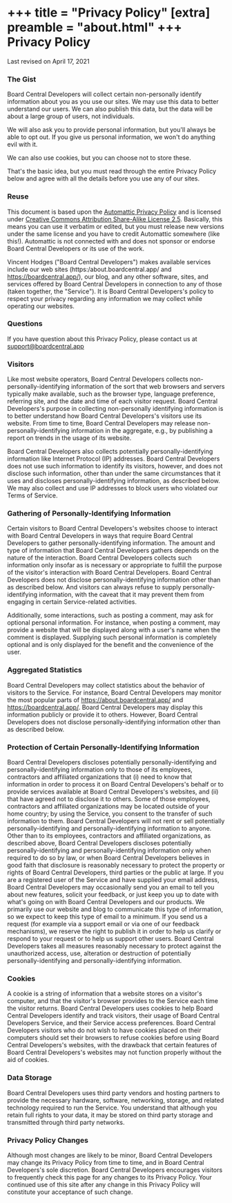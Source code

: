 +++
title = "Privacy Policy"
[extra]
preamble = "about.html"
+++
Privacy Policy
==============

Last revised on April 17, 2021

### The Gist

Board Central Developers will collect certain non-personally identify information about you as you use our sites. We may use this data to better understand our users. We can also publish this data, but the data will be about a large group of users, not individuals.

We will also ask you to provide personal information, but you'll always be able to opt out. If you give us personal information, we won't do anything evil with it.

We can also use cookies, but you can choose not to store these.

That's the basic idea, but you must read through the entire Privacy Policy below and agree with all the details before you use any of our sites.

### Reuse

This document is based upon the [Automattic Privacy Policy](http://automattic.com/privacy/) and is licensed under [Creative Commons Attribution Share-Alike License 2.5](http://creativecommons.org/licenses/by-sa/2.5/). Basically, this means you can use it verbatim or edited, but you must release new versions under the same license and you have to credit Automattic somewhere (like this!). Automattic is not connected with and does not sponsor or endorse Board Central Developers or its use of the work.

Vincent Hodges ("Board Central Developers") makes available services include our web sites (https:/about.boardcentral.app/ and https://boardcentral.app/), our blog, and any other software, sites, and services offered by Board Central Developers in connection to any of those (taken together, the "Service"). It is Board Central Developers's policy to respect your privacy regarding any information we may collect while operating our websites.

### Questions

If you have question about this Privacy Policy, please contact us at support@boardcentral.app

### Visitors

Like most website operators, Board Central Developers collects non-personally-identifying information of the sort that web browsers and servers typically make available, such as the browser type, language preference, referring site, and the date and time of each visitor request. Board Central Developers's purpose in collecting non-personally identifying information is to better understand how Board Central Developers's visitors use its website. From time to time, Board Central Developers may release non-personally-identifying information in the aggregate, e.g., by publishing a report on trends in the usage of its website.

Board Central Developers also collects potentially personally-identifying information like Internet Protocol (IP) addresses. Board Central Developers does not use such information to identify its visitors, however, and does not disclose such information, other than under the same circumstances that it uses and discloses personally-identifying information, as described below. We may also collect and use IP addresses to block users who violated our Terms of Service.

### Gathering of Personally-Identifying Information

Certain visitors to Board Central Developers's websites choose to interact with Board Central Developers in ways that require Board Central Developers to gather personally-identifying information. The amount and type of information that Board Central Developers gathers depends on the nature of the interaction. Board Central Developers collects such information only insofar as is necessary or appropriate to fulfill the purpose of the visitor's interaction with Board Central Developers. Board Central Developers does not disclose personally-identifying information other than as described below. And visitors can always refuse to supply personally-identifying information, with the caveat that it may prevent them from engaging in certain Service-related activities.

Additionally, some interactions, such as posting a comment, may ask for optional personal information. For instance, when posting a comment, may provide a website that will be displayed along with a user's name when the comment is displayed. Supplying such personal information is completely optional and is only displayed for the benefit and the convenience of the user.

### Aggregated Statistics

Board Central Developers may collect statistics about the behavior of visitors to the Service. For instance, Board Central Developers may monitor the most popular parts of https://about.boardcentral.app/ and https://boardcentral.app/. Board Central Developers may display this information publicly or provide it to others. However, Board Central Developers does not disclose personally-identifying information other than as described below.

### Protection of Certain Personally-Identifying Information

Board Central Developers discloses potentially personally-identifying and personally-identifying information only to those of its employees, contractors and affiliated organizations that (i) need to know that information in order to process it on Board Central Developers's behalf or to provide services available at Board Central Developers's websites, and (ii) that have agreed not to disclose it to others. Some of those employees, contractors and affiliated organizations may be located outside of your home country; by using the Service, you consent to the transfer of such information to them. Board Central Developers will not rent or sell potentially personally-identifying and personally-identifying information to anyone. Other than to its employees, contractors and affiliated organizations, as described above, Board Central Developers discloses potentially personally-identifying and personally-identifying information only when required to do so by law, or when Board Central Developers believes in good faith that disclosure is reasonably necessary to protect the property or rights of Board Central Developers, third parties or the public at large. If you are a registered user of the Service and have supplied your email address, Board Central Developers may occasionally send you an email to tell you about new features, solicit your feedback, or just keep you up to date with what's going on with Board Central Developers and our products. We primarily use our website and blog to communicate this type of information, so we expect to keep this type of email to a minimum. If you send us a request (for example via a support email or via one of our feedback mechanisms), we reserve the right to publish it in order to help us clarify or respond to your request or to help us support other users. Board Central Developers takes all measures reasonably necessary to protect against the unauthorized access, use, alteration or destruction of potentially personally-identifying and personally-identifying information.

### Cookies
A cookie is a string of information that a website stores on a visitor's computer, and that the visitor's browser provides to the Service each time the visitor returns. Board Central Developers uses cookies to help Board Central Developers identify and track visitors, their usage of Board Central Developers Service, and their Service access preferences. Board Central Developers visitors who do not wish to have cookies placed on their computers should set their browsers to refuse cookies before using Board Central Developers's websites, with the drawback that certain features of Board Central Developers's websites may not function properly without the aid of cookies.

### Data Storage
Board Central Developers uses third party vendors and hosting partners to provide the necessary hardware, software, networking, storage, and related technology required to run the Service. You understand that although you retain full rights to your data, it may be stored on third party storage and transmitted through third party networks.

### Privacy Policy Changes
Although most changes are likely to be minor, Board Central Developers may change its Privacy Policy from time to time, and in Board Central Developers's sole discretion. Board Central Developers encourages visitors to frequently check this page for any changes to its Privacy Policy. Your continued use of this site after any change in this Privacy Policy will constitute your acceptance of such change. 
